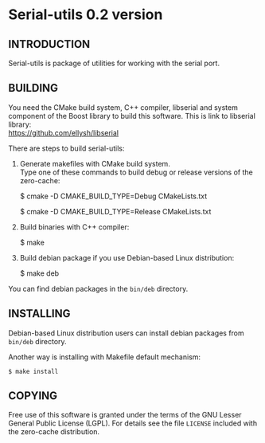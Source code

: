 Serial-utils 0.2 version
========================

INTRODUCTION
------------

Serial-utils is package of utilities for working with the serial port.

BUILDING
--------

You need the CMake build system, C++ compiler, libserial and system component of the Boost library to build this software.
This is link to libserial library:<br/>
https://github.com/ellysh/libserial

There are steps to build serial-utils:

1. Generate makefiles with CMake build system.<br/>
Type one of these commands to build debug or release versions of the zero-cache:

    $ cmake -D CMAKE_BUILD_TYPE=Debug CMakeLists.txt

    $ cmake -D CMAKE_BUILD_TYPE=Release CMakeLists.txt

2. Build binaries with C++ compiler:

    $ make

3. Build debian package if you use Debian-based Linux distribution:

    $ make deb

You can find debian packages in the `bin/deb` directory.

INSTALLING
----------

Debian-based Linux distribution users can install debian packages from
`bin/deb` directory.

Another way is installing with Makefile default mechanism:

    $ make install

COPYING
-------

Free use of this software is granted under the terms of the GNU Lesser General
Public License (LGPL). For details see the file `LICENSE` included with the zero-cache distribution.
